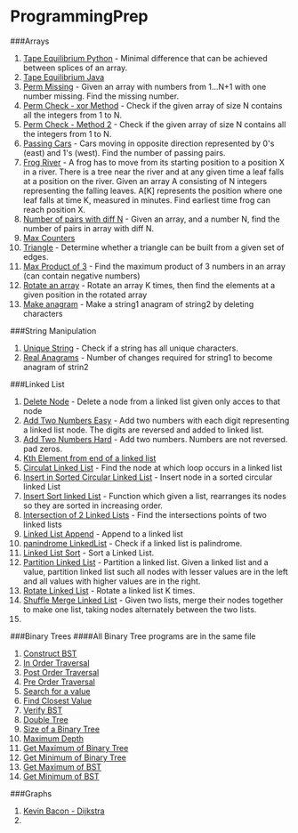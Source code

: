 ProgrammingPrep
===============

###Arrays
1. [Tape Equilibrium Python](TapeEquilibrium.py) - Minimal difference that can be achieved between splices of an array.
2. [Tape Equilibrium Java](codility/TapeEquilibrium.java)
3. [Perm Missing](codility/PermMissingJava.java) - Given an array with numbers from 1...N+1 with one number missing. Find the missing number.
4. [Perm Check - xor Method](codility/PermCheck_xormethod.java) - Check if the given array of size N contains all the integers from 1 to N.
5. [Perm Check - Method 2](codility/PermCheck_Method2.java) - Check if the given array of size N contains all the integers from 1 to N.
6. [Passing Cars](codility/PassingCars.java) - Cars moving in opposite direction represented by 0's (east) and 1's (west). Find the number of passing pairs.
7. [Frog River](codility/FrogRiver.java) - A frog has to move from its starting position to a position X in a river. There is a tree near the river and at any given time a leaf falls at a position on the river. Given an array A consisting of N integers representing the falling leaves. A[K] represents the position where one leaf falls at time K, measured in minutes. Find earliest time frog can reach position X.
8. [Number of pairs with diff N](codility/Pairs_hackerrank.java) - Given an array, and a number N, find the number of pairs in array with diff N.
9. [Max Counters](codility/MaxCounters.java)
10. [Triangle](codility/TriangleNumber.java) - Determine whether a triangle can be built from a given set of edges.
11. [Max Product of 3](codility/MaxProdOfThree.java) - Find the maximum product of 3 numbers in an array (can contain negative numbers)
12. [Rotate an array](codility/RotatingAnArray.java) - Rotate an array K times, then find the elements at a given position in the rotated array
13. [Make anagram](codility/MakeItAnagram.java) - Make a string1 anagram of string2 by deleting characters

###String Manipulation
1. [Unique String](CCI-1.py) - Check if a string has all unique characters.
2. [Real Anagrams](codility/Anagram_hackerrank.java) - Number of changes required for string1 to become anagram of strin2

###Linked List
1. [Delete Node](codility/DeleteNodeFromListGivenOnlyThatNode.java) - Delete a node from a linked list given only acces to that node
2. [Add Two Numbers Easy](codility/AddTwoNumbersLinkedListEasy.java) - Add two numbers with each digit representing a linked list node. The digits are reversed and added to linked list.
3. [Add Two Numbers Hard](codility/AddTwoNumbersLinkedListHard.java) - Add two numbers. Numbers are not reversed. pad zeros.
3. [Kth Element from end of a linked list](codility/KthLastElementLinkedList.java)
4. [Circulat Linked List](codility/CircularLinkedList.java) - Find the node at which loop occurs in a linked list
5. [Insert in Sorted Circular Linked List](codility/InsertInSortedCircularLinkedList.java) - Insert node in a sorted circular linked List
6. [Insert Sort linked List](codility/InSortLinkedList.java) - Function which given a list, rearranges its nodes so they are sorted in increasing order.
7. [Intersection of 2 Linked Lists](codility/IntersectionOfConnectedLists.java) - Find the intersections points of two linked lists
8. [Linked List Append](codility/LinkedListAppend.java) - Append to a linked list
9. [panindrome LinkedList](codility/LinkedListPalindrome.java) - Check if a linked list is palindrome.
10. [Linked List Sort](codility/LinkedListSort.java) - Sort a Linked List.
11. [Partition Linked List](codility/PartitionLinkedList.java) - Partition a linked list. Given a linked list and a value, partition linked list such all nodes with lesser values are in the left and all values with higher values are in the right.
12. [Rotate Linked List](codility/RotateLinkedList.java) - Rotate a linked list K times.
13. [Shuffle Merge Linked List](codility/ShuffleMergeLinkedList.java) - Given two lists, merge their nodes together to make one list, taking nodes alternately between the two lists. 
14. 

###Binary Trees
####All Binary Tree programs are in the same file
1. [Construct BST](codility/BST.java#L10)
2. [In Order Traversal](codility/BST.java#L35)
3. [Post Order Traversal](codility/BST.java#L47)
4. [Pre Order Traversal](codility/BST.java#L59)
5. [Search for a value](codility/BST.java#L71)
6. [Find Closest Value](codility/BST.java#L87)
7. [Verify BST](codility/BST.java#L133)
8. [Double Tree](codility/BST.java#L143)
9. [Size of a Binary Tree](codility/BST.java#L160)
10. [Maximum Depth](codility/BST.java#L167)
11. [Get Maximum of Binary Tree](codility/BST.java#L178)
12. [Get Minimum of Binary Tree](codility/BST.java#L186)
13. [Get Maximum of BST](codility/BST.java#L196)
14. [Get Minimum of BST](codility/BST.java#L204)

###Graphs
1. [Kevin Bacon - Dijkstra](djikstra.py)
2. 
